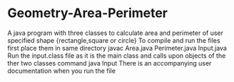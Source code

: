 # Geometry-Area-Perimeter
A java program with three classes to calculate area and perimeter of user specified shape {rectangle,square or circle}
To compile and run the files first place them in same directory
javac Area.java Perimeter.java Input.java
Run the input.class file as it is the main class and calls upon objects of the ther two classes
command java Input
There is an accompanying user documentation when you run the file
